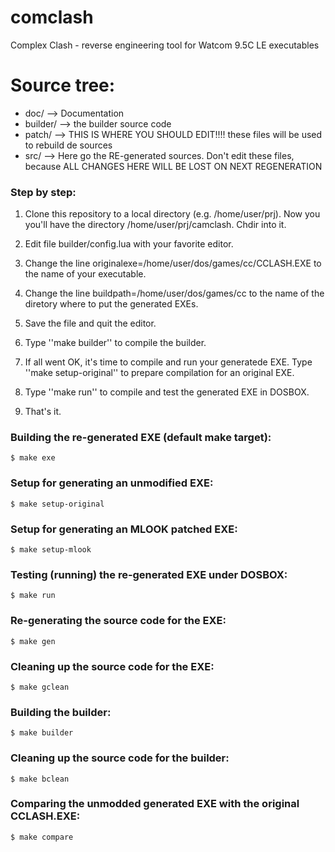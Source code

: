 # comclash
Complex Clash - reverse engineering tool for Watcom 9.5C LE executables

Source tree:
============

  * doc/        --> Documentation
  * builder/    --> the builder source code
  * patch/      --> THIS IS WHERE YOU SHOULD EDIT!!!! these files will be used to rebuild de sources
  * src/        --> Here go the RE-generated sources. Don't edit these files, because ALL CHANGES HERE WILL BE LOST ON NEXT REGENERATION

### Step by step:

  1. Clone this repository to a local directory (e.g. /home/user/prj). Now you you'll have the directory /home/user/prj/camclash.  Chdir into it.

  2. Edit file builder/config.lua with your favorite editor.

  3. Change the line originalexe=/home/user/dos/games/cc/CCLASH.EXE to the name of your executable.

  4. Change the line buildpath=/home/user/dos/games/cc to the name of the diretory where to put the generated EXEs.

  5. Save the file and quit the editor.

  6. Type ''make builder'' to compile the builder.
   
  7. If all went OK, it's time to compile and run your generatede EXE. Type ''make setup-original'' to prepare compilation for an original EXE.

  8. Type ''make run'' to compile and test the generated EXE in DOSBOX.

  9. That's it.

### Building the re-generated EXE (default make target):

    $ make exe

### Setup for generating an unmodified EXE:

    $ make setup-original

### Setup for generating an MLOOK patched EXE:

    $ make setup-mlook

### Testing (running) the re-generated EXE under DOSBOX:

    $ make run

### Re-generating the source code for the EXE:

    $ make gen

### Cleaning up the source code for the EXE:

    $ make gclean

### Building the builder:

    $ make builder

### Cleaning up the source code for the builder:

    $ make bclean

### Comparing the unmodded generated EXE with the original CCLASH.EXE:

    $ make compare

